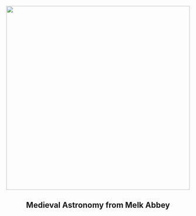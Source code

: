 
<p align="center"><img src="https://apod.nasa.gov/apod/image/2403/medieval_fragmentW600.jpg" width="500" height="500"></p>
<h2 align="center">Medieval Astronomy from Melk Abbey</h2>
